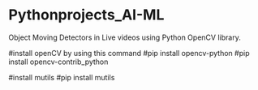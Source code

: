 # Pythonprojects_AI-ML
Object Moving Detectors in Live videos using Python OpenCV library.

#install openCV by using this command
#pip install opencv-python
#pip install opencv-contrib_python

#install mutils 
#pip install mutils
 
